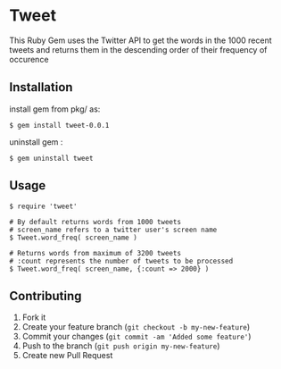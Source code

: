 # Tweet 

This Ruby Gem uses the Twitter API to get the words in the 1000 recent tweets and returns them in the descending order of their frequency of occurence


## Installation

install gem from pkg/ as:

    $ gem install tweet-0.0.1

uninstall gem :

    $ gem uninstall tweet

## Usage

    $ require 'tweet'

    # By default returns words from 1000 tweets  
    # screen_name refers to a twitter user's screen name
    $ Tweet.word_freq( screen_name )

    # Returns words from maximum of 3200 tweets
    # :count represents the number of tweets to be processed 
    $ Tweet.word_freq( screen_name, {:count => 2000} )

## Contributing

1. Fork it
2. Create your feature branch (`git checkout -b my-new-feature`)
3. Commit your changes (`git commit -am 'Added some feature'`)
4. Push to the branch (`git push origin my-new-feature`)
5. Create new Pull Request
